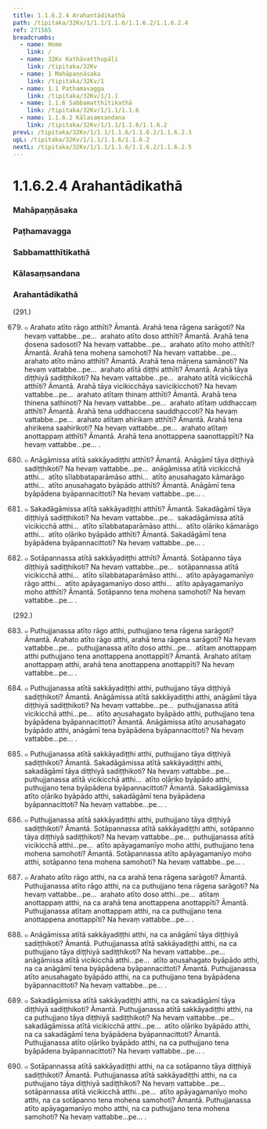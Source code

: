 ```yaml
---
title: 1.1.6.2.4 Arahantādikathā
path: /tipitaka/32Kv/1/1.1/1.1.6/1.1.6.2/1.1.6.2.4
ref: 271565
breadcrumbs:
  - name: Home
    link: /
  - name: 32Kv Kathāvatthupāḷi
    link: /tipitaka/32Kv
  - name: 1 Mahāpaṇṇāsaka
    link: /tipitaka/32Kv/1
  - name: 1.1 Paṭhamavagga
    link: /tipitaka/32Kv/1/1.1
  - name: 1.1.6 Sabbamatthītikathā
    link: /tipitaka/32Kv/1/1.1/1.1.6
  - name: 1.1.6.2 Kālasaṃsandana
    link: /tipitaka/32Kv/1/1.1/1.1.6/1.1.6.2
prevL: /tipitaka/32Kv/1/1.1/1.1.6/1.1.6.2/1.1.6.2.3
upL: /tipitaka/32Kv/1/1.1/1.1.6/1.1.6.2
nextL: /tipitaka/32Kv/1/1.1/1.1.6/1.1.6.2/1.1.6.2.5
---
```


# 1.1.6.2.4 Arahantādikathā

### Mahāpaṇṇāsaka

### Paṭhamavagga

### Sabbamatthītikathā

### Kālasaṃsandana

### Arahantādikathā

(291.)

679. ๐ Arahato atīto rāgo atthīti? Āmantā. Arahā tena rāgena sarāgoti? Na hevaṃ vattabbe…pe…  arahato atīto doso atthīti? Āmantā. Arahā tena dosena sadosoti? Na hevaṃ vattabbe…pe…  arahato atīto moho atthīti? Āmantā. Arahā tena mohena samohoti? Na hevaṃ vattabbe…pe…  arahato atīto māno atthīti? Āmantā. Arahā tena mānena samānoti? Na hevaṃ vattabbe…pe…  arahato atītā diṭṭhi atthīti? Āmantā. Arahā tāya diṭṭhiyā sadiṭṭhikoti? Na hevaṃ vattabbe…pe…  arahato atītā vicikicchā atthīti? Āmantā. Arahā tāya vicikicchāya savicikicchoti? Na hevaṃ vattabbe…pe…  arahato atītaṃ thinaṃ atthīti? Āmantā. Arahā tena thinena sathinoti? Na hevaṃ vattabbe…pe…  arahato atītaṃ uddhaccaṃ atthīti? Āmantā. Arahā tena uddhaccena sauddhaccoti? Na hevaṃ vattabbe…pe…  arahato atītaṃ ahirikaṃ atthīti? Āmantā. Arahā tena ahirikena saahirikoti? Na hevaṃ vattabbe…pe…  arahato atītaṃ anottappaṃ atthīti? Āmantā. Arahā tena anottappena saanottappīti? Na hevaṃ vattabbe…pe… .

680. ๐ Anāgāmissa atītā sakkāyadiṭṭhi atthīti? Āmantā. Anāgāmī tāya diṭṭhiyā sadiṭṭhikoti? Na hevaṃ vattabbe…pe…  anāgāmissa atītā vicikicchā atthi…  atīto sīlabbataparāmāso atthi…  atīto aṇusahagato kāmarāgo atthi…  atīto aṇusahagato byāpādo atthīti? Āmantā. Anāgāmī tena byāpādena byāpannacittoti? Na hevaṃ vattabbe…pe… .

681. ๐ Sakadāgāmissa atītā sakkāyadiṭṭhi atthīti? Āmantā. Sakadāgāmī tāya diṭṭhiyā sadiṭṭhikoti? Na hevaṃ vattabbe…pe…  sakadāgāmissa atītā vicikicchā atthi…  atīto sīlabbataparāmāso atthi…  atīto oḷāriko kāmarāgo atthi…  atīto oḷāriko byāpādo atthīti? Āmantā. Sakadāgāmī tena byāpādena byāpannacittoti? Na hevaṃ vattabbe…pe… .

682. ๐ Sotāpannassa atītā sakkāyadiṭṭhi atthīti? Āmantā. Sotāpanno tāya diṭṭhiyā sadiṭṭhikoti? Na hevaṃ vattabbe…pe…  sotāpannassa atītā vicikicchā atthi…  atīto sīlabbataparāmāso atthi…  atīto apāyagamanīyo rāgo atthi…  atīto apāyagamanīyo doso atthi…  atīto apāyagamanīyo moho atthīti? Āmantā. Sotāpanno tena mohena samohoti? Na hevaṃ vattabbe…pe… .

(292.)

683. ๐ Puthujjanassa atīto rāgo atthi, puthujjano tena rāgena sarāgoti? Āmantā. Arahato atīto rāgo atthi, arahā tena rāgena sarāgoti? Na hevaṃ vattabbe…pe…  puthujjanassa atīto doso atthi…pe…  atītaṃ anottappaṃ atthi puthujjano tena anottappena anottappīti? Āmantā. Arahato atītaṃ anottappaṃ atthi, arahā tena anottappena anottappīti? Na hevaṃ vattabbe…pe… .

684. ๐ Puthujjanassa atītā sakkāyadiṭṭhi atthi, puthujjano tāya diṭṭhiyā sadiṭṭhikoti? Āmantā. Anāgāmissa atītā sakkāyadiṭṭhi atthi, anāgāmī tāya diṭṭhiyā sadiṭṭhikoti? Na hevaṃ vattabbe…pe…  puthujjanassa atītā vicikicchā atthi…pe…  atīto aṇusahagato byāpādo atthi, puthujjano tena byāpādena byāpannacittoti? Āmantā. Anāgāmissa atīto aṇusahagato byāpādo atthi, anāgāmī tena byāpādena byāpannacittoti? Na hevaṃ vattabbe…pe… .

685. ๐ Puthujjanassa atītā sakkāyadiṭṭhi atthi, puthujjano tāya diṭṭhiyā sadiṭṭhikoti? Āmantā. Sakadāgāmissa atītā sakkāyadiṭṭhi atthi, sakadāgāmī tāya diṭṭhiyā sadiṭṭhikoti? Na hevaṃ vattabbe…pe…  puthujjanassa atītā vicikicchā atthi…  atīto oḷāriko byāpādo atthi, puthujjano tena byāpādena byāpannacittoti? Āmantā. Sakadāgāmissa atīto oḷāriko byāpādo atthi, sakadāgāmī tena byāpādena byāpannacittoti? Na hevaṃ vattabbe…pe… .

686. ๐ Puthujjanassa atītā sakkāyadiṭṭhi atthi, puthujjano tāya diṭṭhiyā sadiṭṭhikoti? Āmantā. Sotāpannassa atītā sakkāyadiṭṭhi atthi, sotāpanno tāya diṭṭhiyā sadiṭṭhikoti? Na hevaṃ vattabbe…pe…  puthujjanassa atītā vicikicchā atthi…pe…  atīto apāyagamanīyo moho atthi, puthujjano tena mohena samohoti? Āmantā. Sotāpannassa atīto apāyagamanīyo moho atthi, sotāpanno tena mohena samohoti? Na hevaṃ vattabbe…pe… .

687. ๐ Arahato atīto rāgo atthi, na ca arahā tena rāgena sarāgoti? Āmantā. Puthujjanassa atīto rāgo atthi, na ca puthujjano tena rāgena sarāgoti? Na hevaṃ vattabbe…pe…  arahato atīto doso atthi…pe…  atītaṃ anottappaṃ atthi, na ca arahā tena anottappena anottappīti? Āmantā. Puthujjanassa atītaṃ anottappaṃ atthi, na ca puthujjano tena anottappena anottappīti? Na hevaṃ vattabbe…pe… .

688. ๐ Anāgāmissa atītā sakkāyadiṭṭhi atthi, na ca anāgāmī tāya diṭṭhiyā sadiṭṭhikoti? Āmantā. Puthujjanassa atītā sakkāyadiṭṭhi atthi, na ca puthujjano tāya diṭṭhiyā sadiṭṭhikoti? Na hevaṃ vattabbe…pe…  anāgāmissa atītā vicikicchā atthi…pe…  atīto aṇusahagato byāpādo atthi, na ca anāgāmī tena byāpādena byāpannacittoti? Āmantā. Puthujjanassa atīto aṇusahagato byāpādo atthi, na ca puthujjano tena byāpādena byāpannacittoti? Na hevaṃ vattabbe…pe… .

689. ๐ Sakadāgāmissa atītā sakkāyadiṭṭhi atthi, na ca sakadāgāmī tāya diṭṭhiyā sadiṭṭhikoti? Āmantā. Puthujjanassa atītā sakkāyadiṭṭhi atthi, na ca puthujjano tāya diṭṭhiyā sadiṭṭhikoti? Na hevaṃ vattabbe…pe…  sakadāgāmissa atītā vicikicchā atthi…pe…  atīto oḷāriko byāpādo atthi, na ca sakadāgāmī tena byāpādena byāpannacittoti? Āmantā. Puthujjanassa atīto oḷāriko byāpādo atthi, na ca puthujjano tena byāpādena byāpannacittoti? Na hevaṃ vattabbe…pe… .

690. ๐ Sotāpannassa atītā sakkāyadiṭṭhi atthi, na ca sotāpanno tāya diṭṭhiyā sadiṭṭhikoti? Āmantā. Puthujjanassa atītā sakkāyadiṭṭhi atthi, na ca puthujjano tāya diṭṭhiyā sadiṭṭhikoti? Na hevaṃ vattabbe…pe…  sotāpannassa atītā vicikicchā atthi…pe…  atīto apāyagamanīyo moho atthi, na ca sotāpanno tena mohena samohoti? Āmantā. Puthujjanassa atīto apāyagamanīyo moho atthi, na ca puthujjano tena mohena samohoti? Na hevaṃ vattabbe…pe… .


